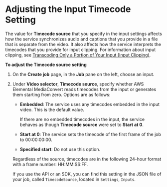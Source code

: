 # Adjusting the Input Timecode Setting<a name="timecode-input"></a>

The value for **Timecode source** that you specify in the input settings affects how the service synchronizes audio and captions that you provide in a file that is separate from the video\. It also affects how the service interprets the timecodes that you provide for input clipping\. For information about input clipping, see [Transcoding Only a Portion of Your Input \(Input Clipping\)](input-clipping-stitching.md)\.

**To adjust the **Timecode source** setting**

1. On the **Create job** page, in the **Job** pane on the left, choose an input\.

1. Under **Video selector**, **Timecode source**, specify whether AWS Elemental MediaConvert reads timecodes from the input or generates them starting from zero\. Options are as follows:
   + **Embedded**: The service uses any timecodes embedded in the input video\. This is the default value\. 

     If there are no embedded timecodes in the input, the service behaves as though **Timecode source** were set to **Start at 0**\.
   + **Start at 0**: The service sets the timecode of the first frame of the job to 00:00:00:00\.
   + **Specified start**: Do not use this option\.

   Regardless of the source, timecodes are in the following 24\-hour format with a frame number: HH:MM:SS:FF\.

   If you use the API or an SDK, you can find this setting in the JSON file of your job, called `TimecodeSource`, located in `Settings`, `Inputs`\.